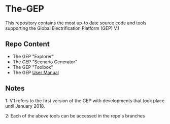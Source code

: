 # The-GEP
This repository contains the most up-to date source code and tools supporting the Global Electrification Platform (GEP) V.1

## Repo Content

* The GEP "Explorer"
* The GEP "Scenario Generator"
* The GEP "Toolbox"
* The GEP [User Manual](https://the-gep-user-manual.readthedocs.io/en/latest/)

## Notes

1: V.1 refers to the first version of the GEP with developments that took place until January 2018.

2: Each of the above tools can be accessed in the repo's branches
